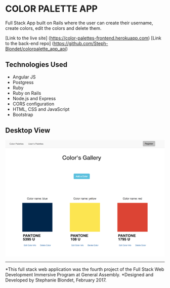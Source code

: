 # COLOR PALETTE APP

Full Stack App built on Rails where the user can create their username, create colors, edit the colors and delete them.

[Link to the live site] (https://color-palettes-frontend.herokuapp.com)
[Link to the back-end repo] (https://github.com/Steph-Blondet/colorpalette_app_api)

## Technologies Used
- Angular JS
- Postgress
- Ruby
- Ruby on Rails
- Node.js and Express
- CORS configuration
- HTML, CSS and JavaScript
- Bootstrap

## Desktop View
![Color Palette App view](process/color-palette-app.png "Color Palette App view")

------------------------------------------
*This full stack web application was the fourth project of the Full Stack Web Development Immersive Program at General Assembly. *Designed and Developed by Stephanie Blondet, February 2017.
